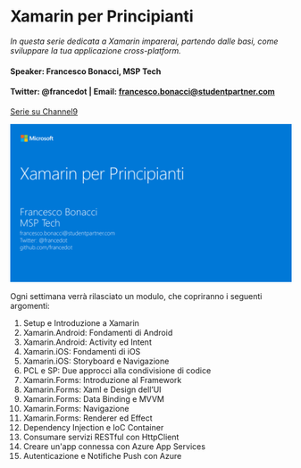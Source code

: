 # Xamarin per Principianti

_In questa serie dedicata a Xamarin imparerai, partendo dalle basi, come sviluppare la tua applicazione cross-platform._
#### Speaker: Francesco Bonacci, MSP Tech
#### Twitter: @francedot | Email: francesco.bonacci@studentpartner.com
[Serie su Channel9](https://channel9.msdn.com/Series/Xamarin-per-principianti/)

<img src="/Logo.png" width="800">

Ogni settimana verrà rilasciato un modulo, che copriranno i seguenti argomenti:

1. Setup e Introduzione a Xamarin
2. Xamarin.Android: Fondamenti di Android
3. Xamarin.Android: Activity ed Intent
4. Xamarin.iOS: Fondamenti di iOS
5. Xamarin.iOS: Storyboard e Navigazione
6. PCL e SP: Due approcci alla condivisione di codice
7. Xamarin.Forms: Introduzione al Framework
8. Xamarin.Forms: Xaml e Design dell’UI
9. Xamarin.Forms: Data Binding e MVVM
10. Xamarin.Forms: Navigazione
11. Xamarin.Forms: Renderer ed Effect
12. Dependency Injection e IoC Container
13. Consumare servizi RESTful con HttpClient
14. Creare un'app connessa con Azure App Services
15. Autenticazione e Notifiche Push con Azure
